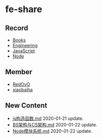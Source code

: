 
# fe-share

<!-- RECORD-START -->
## Record
* [Books](https://github.com/fff455/fe-share/tree/master/Books)
* [Engineering](https://github.com/fff455/fe-share/tree/master/Engineering)
* [JavaScript](https://github.com/fff455/fe-share/tree/master/JavaScript)
* [Node](https://github.com/fff455/fe-share/tree/master/Node)
<!-- RECORD-END -->

<!-- MEMBER-START -->
## Member
* [RedOvO](https://github.com/RedOvO)
* [xiaobaiha](https://github.com/xiaobaiha)
<!-- MEMBER-END -->

<!-- NEW CONTENT-START -->
## New Content
* [js构造函数.md](https://github.com/fff455/fe-share/tree/master/JavaScript/js构造函数.md) 2020-01-21 update.
* [BS架构与CS架构.md](https://github.com/fff455/fe-share/tree/master/Engineering/BS架构与CS架构.md) 2020-01-22 update.
* [Node模块系统.md](https://github.com/fff455/fe-share/tree/master/Node/Node模块系统.md) 2020-01-22 update.
<!-- NEW CONTENT-END -->

